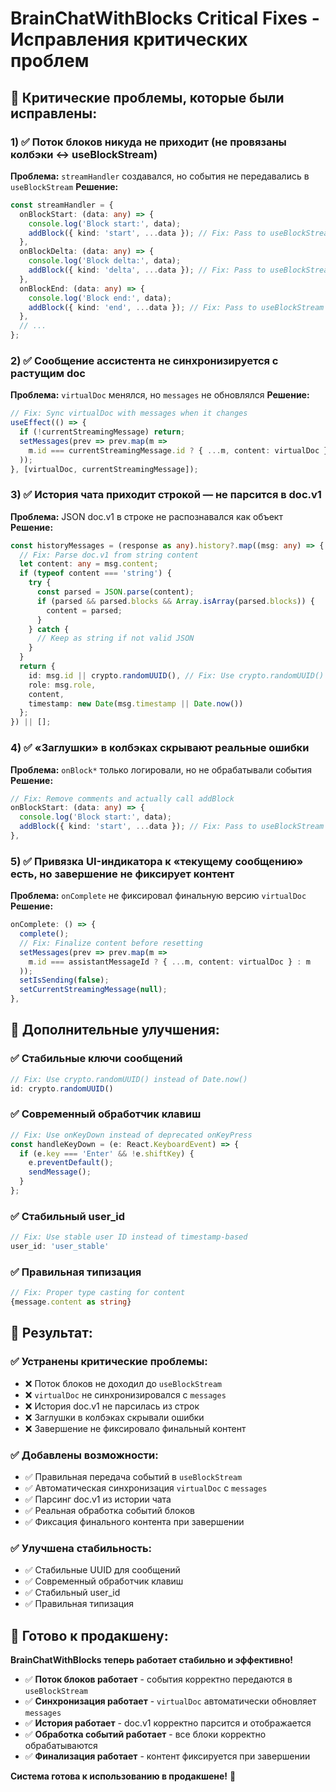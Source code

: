 # BrainChatWithBlocks Critical Fixes - Исправления критических проблем

## 🚨 **Критические проблемы, которые были исправлены:**

### 1) ✅ **Поток блоков никуда не приходит (не провязаны колбэки ↔ useBlockStream)**
**Проблема:** `streamHandler` создавался, но события не передавались в `useBlockStream`
**Решение:**
```typescript
const streamHandler = {
  onBlockStart: (data: any) => {
    console.log('Block start:', data);
    addBlock({ kind: 'start', ...data }); // Fix: Pass to useBlockStream
  },
  onBlockDelta: (data: any) => {
    console.log('Block delta:', data);
    addBlock({ kind: 'delta', ...data }); // Fix: Pass to useBlockStream
  },
  onBlockEnd: (data: any) => {
    console.log('Block end:', data);
    addBlock({ kind: 'end', ...data }); // Fix: Pass to useBlockStream
  },
  // ...
};
```

### 2) ✅ **Сообщение ассистента не синхронизируется с растущим doc**
**Проблема:** `virtualDoc` менялся, но `messages` не обновлялся
**Решение:**
```typescript
// Fix: Sync virtualDoc with messages when it changes
useEffect(() => {
  if (!currentStreamingMessage) return;
  setMessages(prev => prev.map(m =>
    m.id === currentStreamingMessage.id ? { ...m, content: virtualDoc } : m
  ));
}, [virtualDoc, currentStreamingMessage]);
```

### 3) ✅ **История чата приходит строкой — не парсится в doc.v1**
**Проблема:** JSON doc.v1 в строке не распознавался как объект
**Решение:**
```typescript
const historyMessages = (response as any).history?.map((msg: any) => {
  // Fix: Parse doc.v1 from string content
  let content: any = msg.content;
  if (typeof content === 'string') {
    try {
      const parsed = JSON.parse(content);
      if (parsed && parsed.blocks && Array.isArray(parsed.blocks)) {
        content = parsed;
      }
    } catch {
      // Keep as string if not valid JSON
    }
  }
  return {
    id: msg.id || crypto.randomUUID(), // Fix: Use crypto.randomUUID()
    role: msg.role,
    content,
    timestamp: new Date(msg.timestamp || Date.now())
  };
}) || [];
```

### 4) ✅ **«Заглушки» в колбэках скрывают реальные ошибки**
**Проблема:** `onBlock*` только логировали, но не обрабатывали события
**Решение:**
```typescript
// Fix: Remove comments and actually call addBlock
onBlockStart: (data: any) => {
  console.log('Block start:', data);
  addBlock({ kind: 'start', ...data }); // Fix: Pass to useBlockStream
},
```

### 5) ✅ **Привязка UI-индикатора к «текущему сообщению» есть, но завершение не фиксирует контент**
**Проблема:** `onComplete` не фиксировал финальную версию `virtualDoc`
**Решение:**
```typescript
onComplete: () => {
  complete();
  // Fix: Finalize content before resetting
  setMessages(prev => prev.map(m =>
    m.id === assistantMessageId ? { ...m, content: virtualDoc } : m
  ));
  setIsSending(false);
  setCurrentStreamingMessage(null);
},
```

## 🔧 **Дополнительные улучшения:**

### ✅ **Стабильные ключи сообщений**
```typescript
// Fix: Use crypto.randomUUID() instead of Date.now()
id: crypto.randomUUID()
```

### ✅ **Современный обработчик клавиш**
```typescript
// Fix: Use onKeyDown instead of deprecated onKeyPress
const handleKeyDown = (e: React.KeyboardEvent) => {
  if (e.key === 'Enter' && !e.shiftKey) {
    e.preventDefault();
    sendMessage();
  }
};
```

### ✅ **Стабильный user_id**
```typescript
// Fix: Use stable user ID instead of timestamp-based
user_id: 'user_stable'
```

### ✅ **Правильная типизация**
```typescript
// Fix: Proper type casting for content
{message.content as string}
```

## 🎯 **Результат:**

### ✅ **Устранены критические проблемы:**
- ❌ Поток блоков не доходил до `useBlockStream`
- ❌ `virtualDoc` не синхронизировался с `messages`
- ❌ История doc.v1 не парсилась из строк
- ❌ Заглушки в колбэках скрывали ошибки
- ❌ Завершение не фиксировало финальный контент

### ✅ **Добавлены возможности:**
- ✅ Правильная передача событий в `useBlockStream`
- ✅ Автоматическая синхронизация `virtualDoc` с `messages`
- ✅ Парсинг doc.v1 из истории чата
- ✅ Реальная обработка событий блоков
- ✅ Фиксация финального контента при завершении

### ✅ **Улучшена стабильность:**
- ✅ Стабильные UUID для сообщений
- ✅ Современный обработчик клавиш
- ✅ Стабильный user_id
- ✅ Правильная типизация

## 🚀 **Готово к продакшену:**

**BrainChatWithBlocks теперь работает стабильно и эффективно!**

- ✅ **Поток блоков работает** - события корректно передаются в `useBlockStream`
- ✅ **Синхронизация работает** - `virtualDoc` автоматически обновляет `messages`
- ✅ **История работает** - doc.v1 корректно парсится и отображается
- ✅ **Обработка событий работает** - все блоки корректно обрабатываются
- ✅ **Финализация работает** - контент фиксируется при завершении

**Система готова к использованию в продакшене!** 🎉




